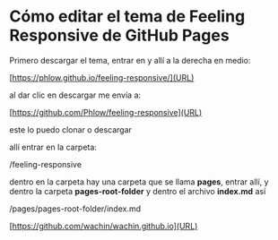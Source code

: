 
# Cómo editar el tema de Feeling Responsive de GitHub Pages

Primero descargar el tema, entrar en y allí a la derecha en medio:

[https://phlow.github.io/feeling-responsive/](URL)

al dar clic en descargar me envía a:

[https://github.com/Phlow/feeling-responsive](URL)

este lo puedo clonar o descargar

allí entrar en la carpeta:

/feeling-responsive

dentro en la carpeta hay una carpeta que se llama **pages**, entrar allí, y dentro la carpeta **pages-root-folder** y dentro el archivo **index.md** así


/pages/pages-root-folder/index.md




[https://github.com/wachin/wachin.github.io](URL)


